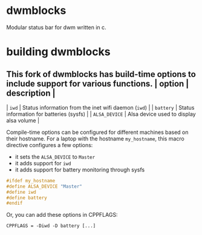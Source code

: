 # dwmblocks
Modular status bar for dwm written in c.

# building dwmblocks
This fork of dwmblocks has build-time options to include support for various functions.
| option | description |
------------------------
| `iwd` | Status information from the inet wifi daemon (`iwd`) |
| `battery` | Status information for batteries (sysfs) |
| `ALSA_DEVICE` | Alsa device used to display alsa volume |

Compile-time options can be configured for different machines based on their hostname.
For a laptop with the hostname `my_hostname`, this macro directive configures a few options:
- it sets the `ALSA_DEVICE` to `Master`
- it adds support for `iwd`
- it adds support for battery monitoring through sysfs
```c
#ifdef my_hostname
#define ALSA_DEVICE "Master"
#define iwd
#define battery
#endif
```
Or, you can add these options in CPPFLAGS:
```
CPPFLAGS = -Diwd -D battery [...]
```
